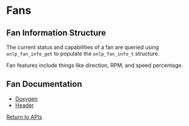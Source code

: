 # Fans

## Fan Information Structure

The current status and capabilities of a fan are queried using ```onlp_fan_info_get``` to populate the ```onlp_fan_info_t``` structure.

Fan features include things like direction, RPM, and speed percentage.

## Fan Documentation
* [Doxygen](https://htmlpreview.github.io/?https://raw.githubusercontent.com/opencomputeproject/OpenNetworkLinux/ONLPv2/packages/base/any/onlp/src/onlp/doc/html/group__oid-fan.html)
* [Header](https://github.com/opencomputeproject/OpenNetworkLinux/blob/ONLPv2/packages/base/any/onlp/src/onlp/module/inc/onlp/fan.h)

[Return to APIs](http://opencomputeproject.github.io/OpenNetworkLinux/onlp/applications/apis)
